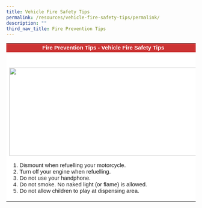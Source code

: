```yaml
---
title: Vehicle Fire Safety Tips
permalink: /resources/vehicle-fire-safety-tips/permalink/
description: ""
third_nav_title: Fire Prevention Tips
---
```

<table cellpadding="5" cellspacing="0" border="0" style="font-family: 'Times New Roman'; background-color: #ffffff; text-align: center; width: 100%;">
<tbody>
<tr>
<td bgcolor="#CC3333" style="font-family: Geneva, Arial, Helvetica, sans-serif; font-size: 15px;" class="smalltxt"><strong><span style="color: #ffffff;">Fire Prevention Tips - Vehicle Fire Safety Tips</span></strong></td>
</tr>
<tr>
<td>&nbsp;</td>
</tr>
<tr>
<td>
<p style="font-family: Geneva, Arial, Helvetica, sans-serif; font-size: 15px; text-align: center;" class="smalltxt"><img height="234" width="500" alt="" src="../images/vehicle%20safety"></p>
<ol>
<li style="font-family: Geneva, Arial, Helvetica, sans-serif; font-size: 15px; text-align: justify;" class="smalltxt">Dismount when refuelling your motorcycle.</li>
<li style="font-family: Geneva, Arial, Helvetica, sans-serif; font-size: 15px; text-align: justify;" class="smalltxt">Turn off your engine when refuelling.</li>
<li style="font-family: Geneva, Arial, Helvetica, sans-serif; font-size: 15px; text-align: justify;" class="smalltxt">Do not use your handphone.</li>
<li style="font-family: Geneva, Arial, Helvetica, sans-serif; font-size: 15px; text-align: justify;" class="smalltxt">Do not smoke. No naked light (or flame) is allowed.</li>
<li style="font-family: Geneva, Arial, Helvetica, sans-serif; font-size: 15px; text-align: justify;" class="smalltxt"><span class="smalltxt">Do not allow children to play at dispensing area.&nbsp;</span></li>
</ol>
</td>
</tr>
</tbody>
</table>